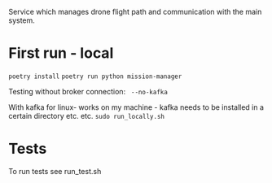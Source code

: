 Service which manages drone flight path and communication with the main system.

# First run - local
```poetry install```
```poetry run python mission-manager```

Testing without broker connection:
``` --no-kafka```

With kafka for linux- works on my machine - kafka needs to be installed in a certain directory etc. etc.
```sudo run_locally.sh```

# Tests
To run tests see run_test.sh